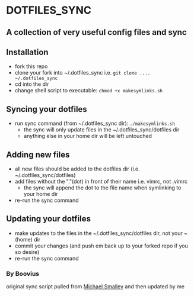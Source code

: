 DOTFILES_SYNC
=============

A collection of very useful config files and sync
-------------------------------------------------

## Installation
 - fork this repo
 - clone your fork into ~/.dotfiles_sync i.e. `git clone .... ~/.dotfiles_sync`
 - cd into the dir
 - change shell script to executable: `chmod +x makesymlinks.sh`

## Syncing your dotfiles
 - run sync command (from ~/.dotfiles_sync dir): `./makesymlinks.sh`
   - the sync will only update files in the ~/.dotfiles_sync/dotfiles dir
   - anything else in your home dir will be left untouched

## Adding new files
 - all new files should be added to the dotfiles dir (i.e. ~/.dotfiles_sync/dotfiles)
 - add files without the "."(dot) in front of their name i.e. vimrc, not .vimrc
   - the sync will append the dot to the file name when symlinking to your home dir
 - re-run the sync command

## Updating your dotfiles
 - make updates to the files in the ~/.dotfiles_sync/dotfiles dir, not your ~ (home) dir
 - commit your changes (and push em back up to your forked repo if you so desire)
 - re-run the sync command

### By Boovius
original sync script pulled from [Michael Smalley](https://github.com/michaeljsmalley/dotfiles/blob/master/makesymlinks.sh) and then updated by me
